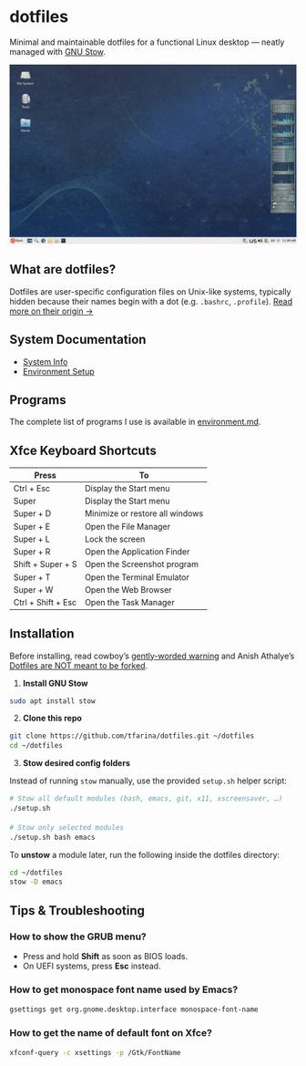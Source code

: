 # dotfiles

Minimal and maintainable dotfiles for a functional Linux desktop — neatly
managed with [GNU Stow](https://www.gnu.org/software/stow/).

![Desktop Screenshot](screenshots/ubuntu_xfce_desktop_launcher_mail_client_2025-08-04_11-09-54.png)

## What are dotfiles?

Dotfiles are user-specific configuration files on Unix-like systems,
typically hidden because their names begin with a dot (e.g. `.bashrc`,
`.profile`).
[Read more on their origin →](./history_of_dotfiles.md)

## **System Documentation**
- [System Info](./system_info.md)
- [Environment Setup](./environment.md)

## Programs

The complete list of programs I use is available in [environment.md](environment.md).

## Xfce Keyboard Shortcuts

| Press         | To            |
| ------------- | ------------- |
| Ctrl + Esc  | Display the Start menu |
| Super | Display the Start menu |
| Super + D | Minimize or restore all windows |
| Super + E | Open the File Manager |
| Super + L | Lock the screen |
| Super + R | Open the Application Finder |
| Shift + Super + S | Open the Screenshot program |
| Super + T | Open the Terminal Emulator |
| Super + W | Open the Web Browser |
| Ctrl + Shift + Esc  | Open the Task Manager |

## Installation

Before installing, read cowboy’s [gently-worded warning](https://github.com/cowboy/dotfiles#heed-this-critically-important-warning-before-you-install) and Anish Athalye’s [Dotfiles are NOT meant to be forked](http://www.anishathalye.com/2014/08/03/managing-your-dotfiles/).

1. **Install GNU Stow**

```sh
sudo apt install stow
```

2. **Clone this repo**

```sh
git clone https://github.com/tfarina/dotfiles.git ~/dotfiles
cd ~/dotfiles
```

3. **Stow desired config folders**

Instead of running `stow` manually, use the provided `setup.sh` helper script:

```sh
# Stow all default modules (bash, emacs, git, x11, xscreensaver, …)
./setup.sh

# Stow only selected modules
./setup.sh bash emacs
```

To **unstow** a module later, run the following inside the dotfiles directory:

```sh
cd ~/dotfiles
stow -D emacs
```

## Tips & Troubleshooting

### How to show the GRUB menu?

- Press and hold **Shift** as soon as BIOS loads.
- On UEFI systems, press **Esc** instead.

### How to get monospace font name used by Emacs?

```sh
gsettings get org.gnome.desktop.interface monospace-font-name
```

### How to get the name of default font on Xfce?

```sh
xfconf-query -c xsettings -p /Gtk/FontName
```
